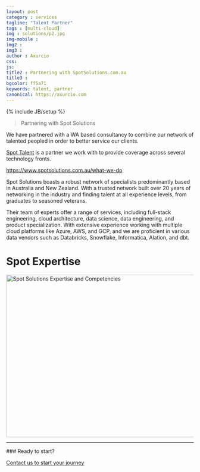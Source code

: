 ```yaml
---
layout: post
category : services
tagline: "Talent Partner"
tags : [multi-cloud]
img : solutions/p2.jpg
img-mobile : 
img2 : 
img3 : 
author : Axurcio
css: 
js: 
title2 : Partnering with SpotSolutions.com.au
title3 : 
bgcolor: ff5a71
keywords: talent, partner
canonical: https://axurcio.com
---
```

{% include JB/setup %}

> Partnering with Spot Solutions

<!--more-->

We have partnered with a WA based consultancy to combine our network of talented peopled in order to better service our clients.    

[Spot Talent](https://www.spotsolutions.com.au/what-we-do) is a partner we work with to provide coverage across several technology fronts.  

<https://www.spotsolutions.com.au/what-we-do>
    
    
Spot Solutions boasts a robust network of specialists predominantly based in Australia and New Zealand. With a trusted network built over 20 years of networking in the industry and finding talent at all experience levels, from graduates to seasoned veterans.    

Their team of experts offer a range of services, including full-stack engineering, cloud architecture, data science, data engineering, and product specialization. With extensive experience working with multiple cloud platforms like Azure, AWS, and GCP, and we are proficient in various data vendors such as Databricks, Snowflake, Informatica, Alation, and dbt.     

#  Spot Expertise 

<img src="https://static.wixstatic.com/media/6095f6_d90c3b0dde3e470faf9ab10ba8410381~mv2.png/v1/fill/w_772,h_437,al_c,q_85,usm_0.66_1.00_0.01,enc_auto/SpotExpertise.png" alt="Spot Solutions Expertise and Competencies" style="width: 772px; height: 437px; object-fit: cover; object-position: 50% 50%;" fetchpriority="high">

<br />
<hr />
### Ready to start?  

[Contact us to start your journey](/contact)